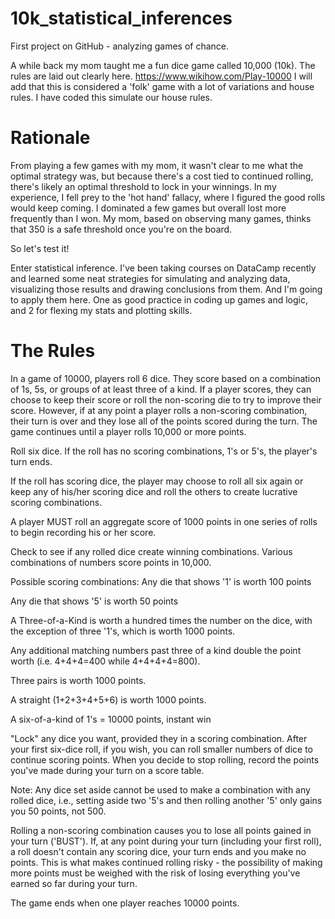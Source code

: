 # 10k_statistical_inferences
First project on GitHub - analyzing games of chance.

A while back my mom taught me a fun dice game called 10,000 (10k). The rules are laid out clearly here. https://www.wikihow.com/Play-10000
I will add that this is considered a 'folk' game with a lot of variations and house rules. I have coded this simulate our house rules.


# Rationale
From playing a few games with my mom, it wasn't clear to me what the optimal strategy was, but because there's a cost tied to continued rolling, there's likely an optimal threshold to lock in your winnings. In my experience, I fell prey to the 'hot hand' fallacy, where I figured the good rolls would keep coming. I dominated a few games but overall lost more frequently than I won. My mom, based on observing many games, thinks that 350 is a safe threshold once you're on the board. 

So let's test it! 

Enter statistical inference. I've been taking courses on DataCamp recently and learned some neat strategies for simulating and analyzing data, visualizing those results and drawing conclusions from them. And I'm going to apply them here. One as good practice in coding up games and logic, and 2 for flexing my stats and plotting skills.


# The Rules
In a game of 10000, players roll 6 dice. They score based on a combination of 1s, 5s, or groups of at least three of a kind. If a player scores, they can choose to keep their score or roll the non-scoring die to try to improve their score. However, if at any point a player rolls a non-scoring combination, their turn is over and they lose all of the points scored during the turn. The game continues until a player rolls 10,000 or more points. 

Roll six dice. If the roll has no scoring combinations, 1's or 5's, the player's turn ends. 

If the roll has scoring dice, the player may choose to roll all six again or keep any of his/her scoring dice and roll the others to create lucrative scoring combinations. 

A player MUST roll an aggregate score of 1000 points in one series of rolls to begin recording his or her score. 

Check to see if any rolled dice create winning combinations. Various combinations of numbers score points in 10,000. 

Possible scoring combinations:
  Any die that shows '1' is worth 100 points
  
  Any die that shows '5' is worth 50 points
  
  A Three-of-a-Kind is worth a hundred times the number on the dice, with the exception of three '1's, which is worth 1000 points.
  
  Any additional matching numbers past three of a kind double the point worth (i.e. 4+4+4=400 while 4+4+4+4=800).
  
  Three pairs is worth 1000 points.
  
  A straight (1+2+3+4+5+6) is worth 1000 points.
  
  A six-of-a-kind of 1's = 10000 points, instant win

"Lock" any dice you want, provided they in a scoring combination. After your first six-dice roll, if you wish, you can roll smaller numbers of dice to continue scoring points. When you decide to stop rolling, record the points you've made during your turn on a score table.

Note: Any dice set aside cannot be used to make a combination with any rolled dice, i.e., setting aside two '5's and then rolling another '5' only gains you 50 points, not 500.

Rolling a non-scoring combination causes you to lose all points gained in your turn ('BUST'). If, at any point during your turn (including your first roll), a roll doesn't contain any scoring dice, your turn ends and you make no points. This is what makes continued rolling risky - the possibility of making more points must be weighed with the risk of losing everything you've earned so far during your turn.

The game ends when one player reaches 10000 points.



